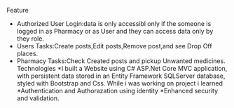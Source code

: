 
Feature
* Authorized User Login:data is only accessibl only if the someone is logged in as Pharmacy or as User and they can access data only 
by they role.
* Users Tasks:Create posts,Edit posts,Remove post,and see Drop Off places.
* Pharmacy Tasks:Check Created posts and pickup Unwanted medicines.
Technologies
*I built a Website using C# ASP.Net Core MVC application, with persistent data stored in an Entity Framework SQLServer database, 
styled with Bootstrap and Css.
While i was working on project i learned
*Authentication and Authorazation using identity
*Enhanced security and validation.
